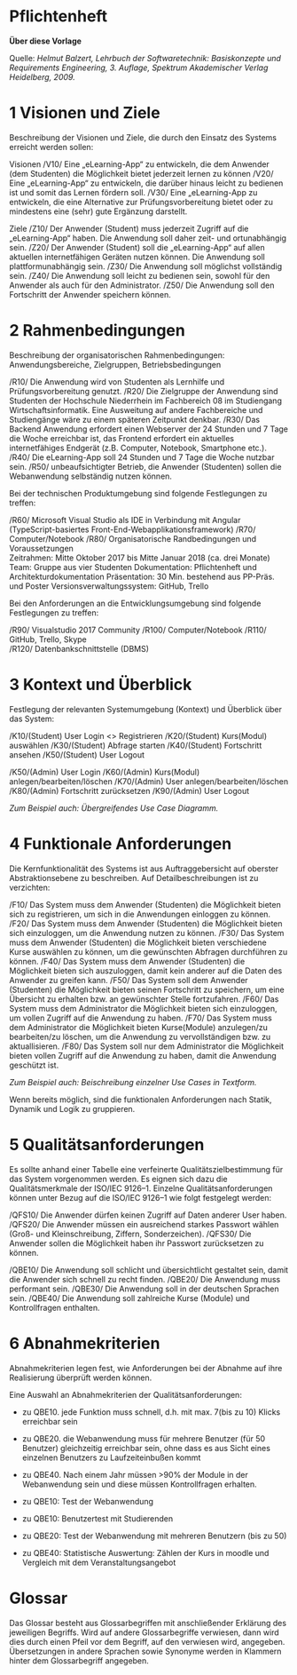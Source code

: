 # **Pflichtenheft**

**Über diese Vorlage**

Quelle: *Helmut Balzert, Lehrbuch der Softwaretechnik: Basiskonzepte und Requirements Engineering, 3. Auflage, Spektrum Akademischer Verlag Heidelberg, 2009.*

# 1 Visionen und Ziele
Beschreibung der Visionen und Ziele, die durch den Einsatz des Systems erreicht werden sollen:

Visionen
/V10/ Eine „eLearning-App“ zu entwickeln, die dem Anwender (dem Studenten) die Möglichkeit bietet jederzeit lernen zu können
/V20/ Eine „eLearning-App“ zu entwickeln, die darüber hinaus leicht zu bedienen ist und somit das Lernen fördern soll.
/V30/ Eine „eLearning-App zu entwickeln, die eine Alternative zur Prüfungsvorbereitung bietet oder zu mindestens eine (sehr) gute Ergänzung darstellt.

Ziele
/Z10/ Der Anwender (Student) muss jederzeit Zugriff auf die „eLearning-App“ haben. Die Anwendung soll daher zeit- und ortunabhängig sein.
/Z20/ Der Anwender (Student) soll die „eLearning-App“ auf allen aktuellen internetfähigen Geräten nutzen können. Die Anwendung soll plattformunabhängig sein.
/Z30/ Die Anwendung soll möglichst vollständig sein.
/Z40/ Die Anwendung soll leicht zu bedienen sein, sowohl für den Anwender als auch für den Administrator.
/Z50/ Die Anwendung soll den Fortschritt der Anwender speichern können.

# 2 Rahmenbedingungen
Beschreibung der organisatorischen Rahmenbedingungen: Anwendungsbereiche, Zielgruppen, Betriebsbedingungen

/R10/ Die Anwendung wird von Studenten als Lernhilfe und Prüfungsvorbereitung genutzt.
/R20/ Die Zielgruppe der Anwendung sind Studenten der Hochschule Niederrhein im Fachbereich 08 im Studiengang Wirtschaftsinformatik. Eine Ausweitung auf andere Fachbereiche und Studiengänge wäre zu einem späteren Zeitpunkt denkbar. 
/R30/ Das Backend Anwendung erfordert einen Webserver der 24 Stunden und 7 Tage die Woche erreichbar ist, das Frontend erfordert ein aktuelles internetfähiges Endgerät (z.B. Computer, Notebook, Smartphone etc.).
/R40/ Die eLearning-App soll 24 Stunden und 7 Tage die Woche nutzbar sein.
/R50/ unbeaufsichtigter Betrieb, die Anwender (Studenten) sollen die Webanwendung selbständig nutzen können.

Bei der technischen Produktumgebung sind folgende Festlegungen zu treffen:

/R60/ Microsoft Visual Studio als IDE in Verbindung mit Angular (TypeScript-basiertes Front-End-Webapplikationsframework)
/R70/ Computer/Notebook 
/R80/ Organisatorische Randbedingungen und Voraussetzungen  
Zeitrahmen: Mitte Oktober 2017 bis Mitte Januar 2018 (ca. drei Monate)
Team: Gruppe aus vier Studenten
Dokumentation: Pflichtenheft und Architekturdokumentation
Präsentation: 30 Min. bestehend aus PP-Präs. und Poster
Versionsverwaltungssystem: GitHub, Trello

Bei den Anforderungen an die Entwicklungsumgebung sind folgende Festlegungen zu treffen:

/R90/  Visualstudio 2017 Community
/R100/ Computer/Notebook
/R110/ GitHub, Trello, Skype  
/R120/ Datenbankschnittstelle (DBMS)  

# 3 Kontext und Überblick
Festlegung der relevanten Systemumgebung (Kontext) und Überblick über das System:

/K10/(Student) User Login <<extend>> Registrieren
/K20/(Student) Kurs(Modul) auswählen
/K30/(Student) Abfrage starten
/K40/(Student) Fortschritt ansehen
/K50/(Student) User Logout

/K50/(Admin) User Login
/K60/(Admin) Kurs(Modul) anlegen/bearbeiten/löschen
/K70/(Admin) User anlegen/bearbeiten/löschen
/K80/(Admin) Fortschritt zurücksetzen
/K90/(Admin) User Logout

*Zum Beispiel auch: Übergreifendes Use Case Diagramm.*

# 4 Funktionale Anforderungen
Die Kernfunktionalität des Systems ist aus Auftraggebersicht auf oberster Abstraktionsebene zu beschreiben. Auf Detailbeschreibungen ist zu verzichten:

/F10/ Das System muss dem Anwender (Studenten) die Möglichkeit bieten sich zu registrieren, um sich in die Anwendungen einloggen zu können.
/F20/ Das System muss dem Anwender (Studenten) die Möglichkeit bieten sich einzuloggen, um die Anwendung nutzen zu können.
/F30/ Das System muss dem Anwender (Studenten) die Möglichkeit bieten verschiedene Kurse auswählen zu können, um die gewünschten Abfragen durchführen zu können.
/F40/ Das System muss dem Anwender (Studenten) die Möglichkeit bieten sich auszuloggen, damit kein anderer auf die Daten des Anwender zu greifen kann.
/F50/ Das System soll dem Anwender (Studenten) die Möglichkeit bieten seinen Fortschritt zu speichern, um eine Übersicht zu erhalten bzw. an gewünschter Stelle fortzufahren.
/F60/ Das System muss dem Administrator die Möglichkeit bieten sich einzuloggen, um vollen Zugriff auf die Anwendung zu haben.
/F70/ Das System muss dem Administrator die Möglichkeit bieten Kurse(Module) anzulegen/zu bearbeiten/zu löschen, um die Anwendung zu vervollständigen bzw. zu aktuallisieren.
/F80/ Das System soll nur dem Administrator die Möglichkeit bieten vollen Zugriff auf die Anwendung zu haben, damit die Anwendung geschützt ist.

*Zum Beispiel auch: Beischreibung einzelner Use Cases in Textform.*

Wenn bereits möglich, sind die funktionalen Anforderungen nach Statik, Dynamik und Logik zu gruppieren.

# 5 Qualitätsanforderungen
Es sollte anhand einer Tabelle eine verfeinerte Qualitätszielbestimmung für das System vorgenommen werden. Es eignen sich dazu die Qualitätsmerkmale der ISO/IEC 9126–1.
Einzelne Qualitätsanforderungen können unter Bezug auf die ISO/IEC 9126–1 wie folgt festgelegt werden:


/QFS10/ Die Anwender dürfen keinen Zugriff auf Daten anderer User haben.
/QFS20/ Die Anwender müssen ein ausreichend starkes Passwort wählen (Groß- und Kleinschreibung, Ziffern, Sonderzeichen).
/QFS30/ Die Anwender sollen die Möglichkeit haben ihr Passwort zurücksetzen zu können.

/QBE10/ Die Anwendung soll schlicht und übersichtlicht gestaltet sein, damit die Anwender sich schnell zu recht finden.
/QBE20/ Die Anwendung muss performant sein.
/QBE30/ Die Anwendung soll in der deutschen Sprachen sein.
/QBE40/ Die Anwendung soll zahlreiche Kurse (Module) und Kontrollfragen enthalten.

# 6 Abnahmekriterien
Abnahmekriterien legen fest, wie Anforderungen bei der Abnahme auf ihre Realisierung überprüft werden können.

Eine Auswahl an Abnahmekriterien der Qualitätsanforderungen:

-	zu QBE10. jede Funktion muss schnell, d.h. mit max. 7(bis zu 10) Klicks erreichbar sein
-	zu QBE20. die Webanwendung muss für mehrere Benutzer (für 50 Benutzer) gleichzeitig erreichbar sein, ohne dass es aus Sicht eines einzelnen Benutzers zu Laufzeiteinbußen kommt
-	zu QBE40. Nach einem Jahr müssen >90% der Module in der Webanwendung sein und diese müssen Kontrollfragen erhalten.

-	zu QBE10: Test der Webanwendung
-	zu QBE10: Benutzertest mit Studierenden
-	zu QBE20: Test der Webanwendung mit mehreren Benutzern (bis zu 50)
-	zu QBE40: Statistische Auswertung: Zählen der Kurs in moodle und Vergleich mit dem Veranstaltungsangebot

# Glossar
Das Glossar besteht aus Glossarbegriffen mit anschließender Erklärung des jeweiligen Begriffs. Wird auf andere Glossarbegriffe verwiesen, dann wird dies durch einen Pfeil vor dem Begriff, auf den verwiesen wird, angegeben. Übersetzungen in andere Sprachen sowie Synonyme werden in Klammern hinter dem Glossarbegriff angegeben.
